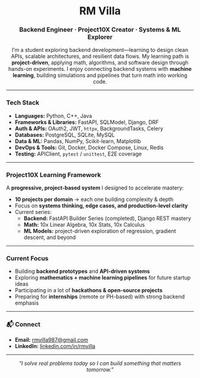 <h1 align="center">RM Villa</h1>
<h3 align="center">Backend Engineer · Project10X Creator · Systems & ML Explorer</h3>
<p align="center">
  I’m a student exploring backend development—learning to design clean APIs, scalable architectures, and resilient data flows.  
  My learning path is <b>project-driven</b>, applying math, algorithms, and software design through hands-on experiments.  
  I enjoy connecting backend systems with <b>machine learning</b>, building simulations and pipelines that turn math into working code.  
</p>

---

### Tech Stack

- **Languages:** Python, C++, Java  
- **Frameworks & Libraries:** FastAPI, SQLModel, Django, DRF  
- **Auth & APIs:** OAuth2, JWT, `httpx`, BackgroundTasks, Celery  
- **Databases:** PostgreSQL, SQLite, MySQL  
- **Data & ML:** Pandas, NumPy, Scikit-learn, Matplotlib  
- **DevOps & Tools:** Git, Docker, Docker Compose, Linux, Redis  
- **Testing:** APIClient, `pytest` / `unittest`, E2E coverage  

---

### Project10X Learning Framework

A **progressive, project-based system** I designed to accelerate mastery:

- **10 projects per domain** → each one building complexity & depth  
- Focus on **systems thinking, edge cases, and production-level clarity**  
- Current series:  
  - **Backend:** FastAPI Builder Series (completed), Django REST mastery  
  - **Math:** 10x Linear Algebra, 10x Stats, 10x Calculus  
  - **ML Models:** project-driven exploration of regression, gradient descent, and beyond  

---

### Current Focus

- Building **backend prototypes** and **API-driven systems**  
- Exploring **mathematics + machine learning pipelines** for future startup ideas  
- Participating in a lot of **hackathons & open-source projects**  
- Preparing for **internships** (remote or PH-based) with strong backend emphasis  

---

### 📬 Connect

- **Email:** rmvilla987@gmail.com  
- **LinkedIn:** [linkedin.com/in/rmvilla](https://www.linkedin.com/in/villarm)  

---

<p align="center"><i>“I solve real problems today so I can build something that matters tomorrow.”</i></p>
